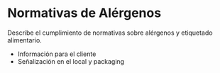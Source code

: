 # Normativas de Alérgenos

Describe el cumplimiento de normativas sobre alérgenos y etiquetado alimentario.
- Información para el cliente
- Señalización en el local y packaging